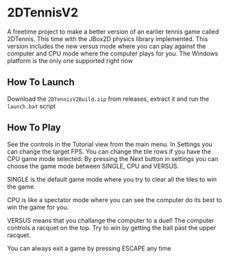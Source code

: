 # 2DTennisV2

A freetime project to make a better version of an earlier tennis game called 2DTennis. This time with the JBox2D physics library implemented. This version includes the new versus mode where you can play against the computer and CPU mode where the computer plays for you.
The Windows platform is the only one supported right now

## How To Launch
Download the `2DTennisV2Build.zip` from releases, extract it and run the `launch.bat` script

## How To Play
See the controls in the Tutorial view from the main menu. In Settings you can change the target FPS. You can change the tile rows if you have the CPU game mode selected. By pressing the Next button in settings you can choose the game mode between SINGLE, CPU and VERSUS. 

SINGLE is the default game mode where you try to clear all the tiles to win the game. 

CPU is like a spectator mode where you can see the computer do its best to win the game for you.

VERSUS means that you challange the computer to a duel! The computer controls a racquet on the top. Try to win by getting the ball past the upper racquet.

You can always exit a game by pressing ESCAPE any time
